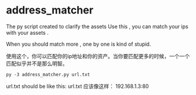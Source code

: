 # address_matcher
The py script created to clarify the assets 
  Use this , you can match your ips with your assets .
  
  
When you should match more , one by one is kind of stupid.
  
 
  
  使用这个，你可以匹配你的ip地址和你的资产。当你要匹配更多的时候，一个一个匹配似乎并不是那么明智。
```
py -3 address_matcher.py url.txt
```
  url.txt should be like this:
  url.txt 应该像这样：
  192.168.1.3:80 
